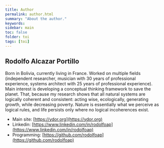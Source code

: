 ```yaml
---
title: Author
permalink: author.html
summary: "About the author."
keywords:
sidebar: main
toc: false
folder: toi
tags: [toi]
---
```


## Rodolfo Alcazar Portillo

Born in Bolivia, currently living in France. Worked on multiple fields (independent researcher, musician with 30 years of professional experience, systems architect with 25 years of professional experience). Main interest is developing a conceptual thinking framework to save the planet. That, because my research shows that all natural systems are logically coherent and consistent: acting wise, ecologically, generating growth, while decreasing poverty. Nature is essentially what we perceive as logical rules, and life persists only where no logical incoherences exist.

* Main site: [https://ydor.org](https://ydor.org)
* Linkedin: [https://www.linkedin.com/in/rodolfoap](https://www.linkedin.com/in/rodolfoap)
* Programming: [https://github.com/rodolfoap](https://github.com/rodolfoap)
